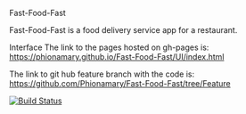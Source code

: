 Fast-Food-Fast

Fast-Food-Fast is a food delivery service app for a restaurant.

Interface The link to the pages hosted on gh-pages is: https://phionamary.github.io/Fast-Food-Fast/UI/index.html

The link to git hub feature branch with the code is: https://github.com/Phionamary/Fast-Food-Fast/tree/Feature 



[![Build Status](https://travis-ci.org/Phionamary/Fast-Food-Fast.svg?branch=Feature)](https://travis-ci.org/Phionamary/Fast-Food-Fast)
